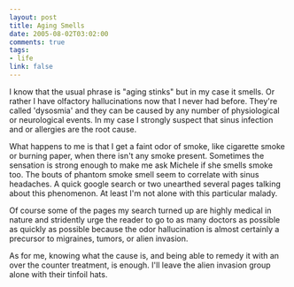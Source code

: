 ```yaml
--- 
layout: post
title: Aging Smells
date: 2005-08-02T03:02:00
comments: true
tags:
- life
link: false
---
```

I know that the usual phrase is "aging stinks" but in my case it smells. Or rather I have olfactory hallucinations now that I never had before. They're called 'dysosmia' and they can be caused by any number of physiological or neurological events. In my case I strongly suspect that sinus infection and or allergies are the root cause.

What happens to me is that I get a faint odor of smoke, like cigarette smoke or burning paper, when there isn't any smoke present. Sometimes the sensation is strong enough to make me ask Michele if she smells smoke too. The bouts of phantom smoke smell seem to correlate with sinus headaches. A quick google search or two unearthed several pages talking about this phenomenon. At least I'm not alone with this particular malady.

Of course some of the pages my search turned up are highly medical in nature and stridently urge the reader to go to as many doctors as possible as quickly as possible because the odor hallucination is almost certainly a precursor to migraines, tumors, or alien invasion.

As for me, knowing what the cause is, and being able to remedy it with an over the counter treatment, is enough. I'll leave the alien invasion group alone with their tinfoil hats.


